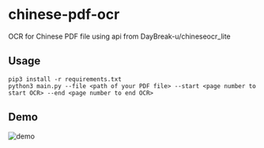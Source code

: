 # chinese-pdf-ocr
OCR for Chinese PDF file using api from DayBreak-u/chineseocr\_lite

## Usage
```
pip3 install -r requirements.txt
python3 main.py --file <path of your PDF file> --start <page number to start OCR> --end <page number to end OCR>
```

## Demo
![demo](assets/demo.png)
